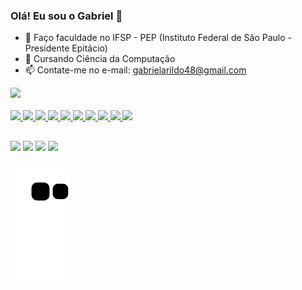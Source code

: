 ### Olá! Eu sou o Gabriel 👋

- 🌱 Faço faculdade no IFSP - PEP (Instituto Federal de São Paulo - Presidente Epitácio)
- 👯 Cursando Ciência da Computação
- 📫 Contate-me no e-mail: gabrielarildo48@gmail.com

<div>
  <a href="https://github.com/gabrielarildo">
  <img height="180em" src="https://github-readme-stats.vercel.app/api?username=gabrielarildo&show_icons=true&theme=dark&include_all_commits=true&count_private=true"/>
</div>

<div style="display: inline_block"><br>
  <img height="40" src="https://cdn.jsdelivr.net/gh/devicons/devicon/icons/vscode/vscode-original.svg" />
  <img height="40" src="https://cdn.jsdelivr.net/gh/devicons/devicon/icons/bash/bash-plain.svg" />
  <img height="40" src="https://cdn.jsdelivr.net/gh/devicons/devicon/icons/c/c-original.svg" />
  <img height="40" src="https://cdn.jsdelivr.net/gh/devicons/devicon/icons/git/git-original.svg" />
  <img height="40" src="https://cdn.jsdelivr.net/gh/devicons/devicon/icons/github/github-original.svg" />
  <img height="40" src="https://cdn.jsdelivr.net/gh/devicons/devicon/icons/java/java-original.svg" />    
  <img height="40" src="https://cdn.jsdelivr.net/gh/devicons/devicon/icons/jira/jira-original.svg" />
  <img height="40" src="https://cdn.jsdelivr.net/gh/devicons/devicon/icons/mysql/mysql-original.svg" />
  <img height="40" src="https://cdn.jsdelivr.net/gh/devicons/devicon/icons/html5/html5-original.svg" />     
  <img height="40" src="https://cdn.jsdelivr.net/gh/devicons/devicon/icons/css3/css3-original.svg" />  
</div>
  
  ##
  
  <div>
  <a href="https://www.instagram.com/gabriel.g_fa/" target="_blank"><img src="https://img.shields.io/badge/-Instagram-%23E4405F?style=for-the-badge&logo=instagram&logoColor=white" target="_blank"></a>
 	<a href="https://www.twitch.tv/mitakisuki" target="_blank"><img src="https://img.shields.io/badge/Twitch-9146FF?style=for-the-badge&logo=twitch&logoColor=white" target="_blank"></a>
  <a href = "mailto:gabrielarildo48@gmail.com"><img src="https://img.shields.io/badge/-Gmail-%23333?style=for-the-badge&logo=gmail&logoColor=white" target="_blank"></a>
  <a href="https://www.linkedin.com/in/gabriel-arildo-74720120a/" target="_blank"><img src="https://img.shields.io/badge/-LinkedIn-%230077B5?style=for-the-badge&logo=linkedin&logoColor=white" target="_blank"></a> 
 </div>
  
 ![Snake animation](https://github.com/gabrielarildo/gabrielarildo/blob/output/github-contribution-grid-snake.svg)
 
